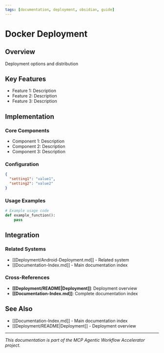```yaml
---
tags: [documentation, deployment, obsidian, guide]
---
```

# Docker Deployment

## Overview

Deployment options and distribution

## Key Features

- Feature 1: Description
- Feature 2: Description  
- Feature 3: Description

## Implementation

### Core Components

- Component 1: Description
- Component 2: Description
- Component 3: Description

### Configuration

```json
{
  "setting1": "value1",
  "setting2": "value2"
}
```

### Usage Examples

```python
# Example usage code
def example_function():
    pass
```

## Integration

### Related Systems

- [[Deployment/Android-Deployment.md]] - Related system
- [[Documentation-Index.md]] - Main documentation index

### Cross-References

- **[[Deployment/README|Deployment]]**: Deployment overview
- **[[Documentation-Index.md]]**: Complete documentation index

## See Also

- [[Documentation-Index.md]] - Main documentation index
- [[Deployment/README|Deployment]] - Deployment overview

---

*This documentation is part of the MCP Agentic Workflow Accelerator project.*

